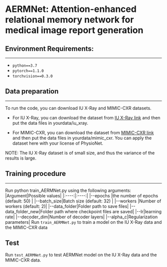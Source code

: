 
# AERMNet: Attention-enhanced relational memory network for medical image report generation

## Environment Requirements:
---
* `python==3.7`<br>  
* `pytorch==1.1.0`<br>
* `torchvision==0.3.0`<br>

## Data preparation
---
To run the code, you can download IU X-Ray and MIMIC-CXR datasets.<br>

* For IU X-Ray, you can download the dataset from [IU X-Ray link](https://drive.google.com/file/d/1c0BXEuDy8Cmm2jfN0YYGkQxFZd2ZIoLg/view?usp=sharing"悬停显示") and then put the data files in yourdata/iu_xray.<br>

* For MIMIC-CXR, you can download the dataset from [MIMIC-CXR link](https://drive.google.com/file/d/1DS6NYirOXQf8qYieSVMvqNwuOlgAbM_E/view?usp=sharing"悬停显示") and then put the data files in yourdata/mimic_cxr. You can apply the dataset here with your license of PhysioNet.<br>

NOTE: The IU X-Ray dataset is of small size, and thus the variance of the results is large.<br> 

## Training procedure
---
Run python train_AERMNet.py using the following arguments:<br>
|Argument|Possible values|
|:----:|:----:|
|--epochs |the number of epochs (default: 50) |
|--batch_size|Batch size (default: 32) |
|--workers |Number of workers (default: 2)|
|--data_folder|Folder path to save files|
|--data_folder_new|Folder path where checkpoint files are saved|
|--lr|learning rate|
|--decoder_dim|Number of decoder layers|
|--alpha_c|Regularization parameters|
Run `train_AERMNet.py` to train a model on the IU X-Ray data and the MIMIC-CXR data <br> 

## Test
Run `test_AERMNet.py` to test AERMNet model on the IU X-Ray data and the MIMIC-CXR data. <br> 


